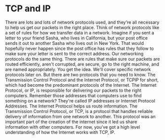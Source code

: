 # TCP and IP

There are lots and lots of network protocols used, and they're all necessary to help us get our packets in the right place. Think of network protocols like a set of rules for how we transfer data in a network. Imagine if you sent a letter to your friend Sasha, who lives in California, but your post office sends it out to another Sasha who lives out in New York. That would hopefully never happen since the post office has rules that they follow to make sure your letter is sent to the correct address. Our networking protocols do the same thing. There are rules that make sure our packets are routed efficiently, aren't corrupted, are secure, go to the right machine, and are named appropriately. You get the idea. We'll cover specific network protocols later on. But there are two protocols that you need to know. The Transmission Control Protocol and the Internet Protocol, or TCPIP for short, which had become the predominant protocols of the Internet. The Internet Protocol, or IP, is responsible for delivering our packets to the right computers. Remember those addresses that computers use to find something on a network? They're called IP addresses or Internet Protocol Addresses. The Internet Protocol helps us route information. The Transmission Control Protocol, or TCP, is a protocol that handles reliable delivery of information from one network to another. This protocol was an important part of the creation of the internet since it led us share information with other computers. For now, you've got a high level understanding of how the Internet works with TCP, IP.
